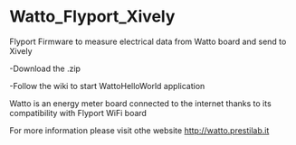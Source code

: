 Watto_Flyport_Xively
====================

Flyport Firmware to measure electrical data from Watto board and send to Xively

-Download the .zip

-Follow the wiki to start WattoHelloWorld application

Watto is an energy meter board connected to the internet thanks to its compatibility with Flyport WiFi board

For more information please visit othe website http://watto.prestilab.it


